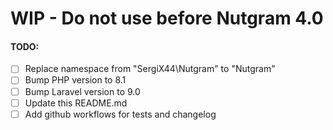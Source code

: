 # WIP - Do not use before Nutgram 4.0

#### TODO:
- [ ] Replace namespace from "SergiX44\Nutgram" to "Nutgram"
- [ ] Bump PHP version to 8.1
- [ ] Bump Laravel version to 9.0
- [ ] Update this README.md
- [ ] Add github workflows for tests and changelog
